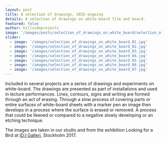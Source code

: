```yaml
---
layout: post
title: A selection of drawings, 2015-ongoing
details: A selection of drawings on white-board film and board.
featured: false
author: hillsideprojects
image: '/images/posts/selection_of_drawings_on_white_board/selection_of_drawings_on_white_board_02.jpg'
slider:
  - image: '/images/selection_of_drawings_on_white_board_01.jpg'
  - image: '/images/selection_of_drawings_on_white_board_02.jpg'
  - image: '/images/selection_of_drawings_on_white_board_03.jpg'
  - image: '/images/selection_of_drawings_on_white_board_04.jpg'
  - image: '/images/selection_of_drawings_on_white_board_05.jpg'
  - image: '/images/selection_of_drawings_on_white_board_06.jpg'
  - image: '/images/selection_of_drawings_on_white_board_07.jpg'
---
```


Included in several projects are a series of drawings and experiments on white-board. The drawings are presented as part of installations and used in lecture performances. Lines, contours, signs and writing are formed through an act of erasing. Through a slow process of covering parts or entire surfaces of white-board sheets with a marker pen an image then develops in a process where the surface is erased or removed. A process that could be likened or compared to a negative slowly developing or an etching technique.

The images are taken in our studio and from the exhibition Looking for a Bird at <a href="http://idigalleri.org/2017/10/05/hillside-projects-emily-mennerdahl-jonas-bottern/" target="blank">ID:I Galleri</a>, Stockholm 2017.
